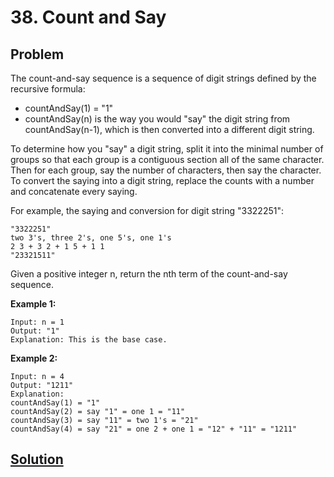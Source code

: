 # 38. Count and Say

## Problem 

The count-and-say sequence is a sequence of digit strings defined by the recursive formula:
  * countAndSay(1) = "1"
  * countAndSay(n) is the way you would "say" the digit string from countAndSay(n-1), which is then converted into a different digit string.

To determine how you "say" a digit string, split it into the minimal number of groups so that each group is a contiguous section all of the same character. Then for each group, say the number of characters, then say the character. To convert the saying into a digit string, replace the counts with a number and concatenate every saying.

For example, the saying and conversion for digit string "3322251":
```
"3322251"
two 3's, three 2's, one 5's, one 1's
2 3 + 3 2 + 1 5 + 1 1
"23321511"
```

Given a positive integer n, return the nth term of the count-and-say sequence.

**Example 1:**
```
Input: n = 1
Output: "1"
Explanation: This is the base case.
```

**Example 2:**
```
Input: n = 4
Output: "1211"
Explanation:
countAndSay(1) = "1"
countAndSay(2) = say "1" = one 1 = "11"
countAndSay(3) = say "11" = two 1's = "21"
countAndSay(4) = say "21" = one 2 + one 1 = "12" + "11" = "1211"
```

## [Solution](answer.py)
